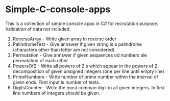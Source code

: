 # Simple-C-console-apps
This is a collection of simple console apps in C# for recrutation purpose. Validation of data not included.

1. ReverseArray - Write given array in reverse order
2. PalindromeTest - Give annswer if given string is a palindrome (characters other than letter are not considered)
3. Permutation - Give annswer if given sequences od numbers ale permutation of each other
4. PowersOf2 - Write all powers of 2's which appear in the powers of 2 decomposition of given unsigned integers (one per line until empty line)
5. PrimeNumbers - Write number of prime number within the interval of given ends. First input is number of tests.
6. DigitsCounter - Write the most comman digit in all given integers. In first line numbers of integers should be given.
